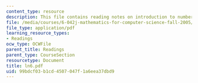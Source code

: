 ```yaml
---
content_type: resource
description: This file contains reading notes on introduction to number theory.
file: /media/courses/6-042j-mathematics-for-computer-science-fall-2005/99bdcf03b1cd4507047f1a6eea37dbd9_ln6.pdf
file_type: application/pdf
learning_resource_types:
- Readings
ocw_type: OCWFile
parent_title: Readings
parent_type: CourseSection
resourcetype: Document
title: ln6.pdf
uid: 99bdcf03-b1cd-4507-047f-1a6eea37dbd9
---
```

